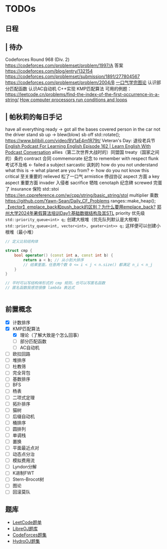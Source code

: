 # TODOs

## 日程

| 待办
--
Codeforces Round 968 (Div. 2)
https://codeforces.com/problemset/problem/1997/A 答案 https://codeforces.com/blog/entry/132154
https://codeforces.com/problemset/submission/1891/277804567
https://codeforces.com/problemset/problem/2004/B
[一口气学完图论](https://www.bilibili.com/video/BV1aE4m1R79t/)
认识部分匹配函数
认识AC自动机
C++实现 KMP匹配算法 可用的例题：https://leetcode.cn/problems/find-the-index-of-the-first-occurrence-in-a-string/
[How computer processors run conditions and loops](https://www.youtube.com/watch?v=Ui6QyzcD3_E)

| 帕秋莉的每日手记
--
have all everything ready -> got all the bases covered
person in the car not the driver
stand sb up -> blew(blow) sb off
std::rotate();
https://www.bilibili.com/video/BV1aE4m1R79t/
Veteran's Day: 退役老兵节
[English Podcast For Learning English Episode 162 | Learn English With Podcast Conversation](https://www.youtube.com/watch?v=I6O8SrWQXJY)
allies（第二次世界大战时的）同盟国
treaty（国家之间的）条约
contract 合同
commemorate 纪念 to remember with respect
flunk 考试不及格 <- failed a subject 
sarcastic 讽刺的
how do you not understand what this is -> what planet are you from? <- how do you not know this
critical 至关重要的
relieved 松了一口气
armistice 停战协议
aspect 方面 a key aspect 重要方面
invader 入侵者
sacrifice 牺牲
cenotaph 纪念碑
screwed 完蛋了
insurance 保险
std::stoi
https://en.cppreference.com/w/cpp/string/basic_string/stol
multiplier 乘数
https://github.com/Yawn-Sean/Daily_CF_Problems
ranges::make_heap();
[【vector】emplace_back和push_back的区别？为什么要用emplace_back?](https://www.bilibili.com/video/BV1QfWVeVEsM/)
[郑州大学2024年暑假算法培训Day1:基础数据结构及其STL](https://www.bilibili.com/video/BV1qXpRevE2T/)
priority 优先级
`std::priority_queue<int> q;` 创建大根堆（优先队列默认是大根堆）
`std::priority_queue<int, vector<int>, geater<int>> q;` 这样便可以创建小根堆（最小堆）
```cpp
// 定义比较结构体

struct cmp {
    bool operator() (const int a, const int b) {
        return a < b; // 从小到大排序
        // 结果里面，任意两个数 0 <= i < j < n.size() 都满足 n_i < n_j
    }
}

// 平时可以写结构体形式的 cmp 规则，也可以写匿名函数
// 匿名函数我感觉很像 lambda 表达式
 
```

## 前置概念

- [x] 计数排序
- [x] KMP匹配算法
  - [x] 理论（了解大致是个怎么回事）
  - [ ] 部分匹配函数
  - [ ] AC自动机
- [ ] 欧拉回路
- [ ] 堆排序
- [ ] 杜教筛
- [ ] 完全背包
- [ ] 基数排序
- [ ] BFS
- [ ] 杨表
- [ ] 二项式定理
- [ ] 拓扑排序
- [ ] 猫树
- [ ] 后缀自动机
- [ ] 桶排序
- [ ] 圆排列
- [ ] 单调栈
- [ ] 置换
- [ ] 平面最近点对
- [ ] 动态点分治
- [ ] 模拟费用流
- [ ] Lyndon分解
- [ ] K进制FWT
- [ ] Stern-Brocot树
- [ ] 图论
- [ ] 回滚莫队

## 题库

- [LeetCode题单](https://huxulm.github.io/lc-rating/zen)
- [LibreOJ题库](https://loj.ac/p)
- [CodeForces题集](https://codeforces.com/problemset)
- [HydroOJ题集](https://hydro.ac/p)